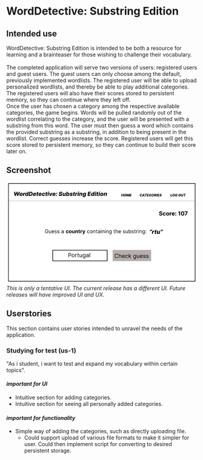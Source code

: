 # WordDetective: Substring Edition

## Intended use

WordDetective: Substring Edition is intended to be both a resource for learning and a brainteaser for those wishing to challenge their vocabulary.
<br>
<br>
The completed application will serve two versions of users: registered users and guest users.
The guest users can only choose among the default, previously implemented wordlists.
The registered user will be able to upload personalized wordlists, and thereby be able to play additional categories.
The registered users will also have their scores stored to persistent memory, so they can continue where they left off.
<br>
Once the user has chosen a category among the respective available categories, the game begins.
Words will be pulled randomly out of the wordlist correlating to the category, and the user will be presented with a substring from this word. The user must then guess a word which contains the provided substring as a substring, in addition to being present in the wordlist. Correct guesses increase the score. Registered users will get this score stored to persistent memory, so they can continue to build their score later on.

## Screenshot

![Alt text](image.png)
_This is only a tentative UI. The current release has a different UI. Future releases will have improved UI and UX._

## Userstories

This section contains user stories intended to unravel the needs of the application.
<br>

### Studying for test (us-1)

"As i student, i want to test and expand my vocabulary within certain topics".

#### _important for UI_

- Intuitive section for adding categories.
- Intuitive section for seeing all personally added categories.

#### _important for functionality_

- Simple way of adding the categories, such as directly uploading file.
  - Could support upload of various file formats to make it simpler for user. Could then implement script for converting to desired persistent storage.
